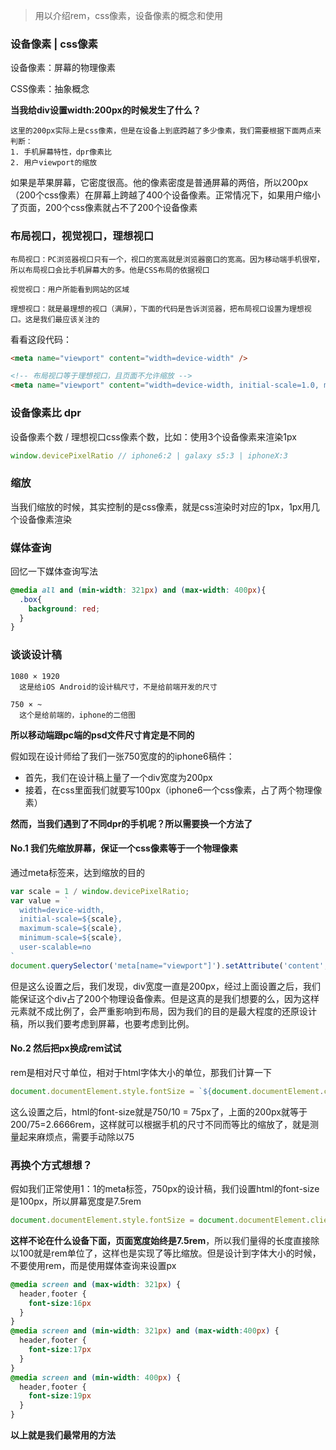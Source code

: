 

> 用以介绍rem，css像素，设备像素的概念和使用


### 设备像素 | css像素

设备像素：屏幕的物理像素

CSS像素：抽象概念

**当我给div设置width:200px的时候发生了什么？**

    这里的200px实际上是css像素，但是在设备上到底跨越了多少像素，我们需要根据下面两点来判断：
    1. 手机屏幕特性，dpr像素比
    2. 用户viewport的缩放

如果是苹果屏幕，它密度很高。他的像素密度是普通屏幕的两倍，所以200px（200个css像素）在屏幕上跨越了400个设备像素。正常情况下，如果用户缩小了页面，200个css像素就占不了200个设备像素


### 布局视口，视觉视口，理想视口

    布局视口：PC浏览器视口只有一个，视口的宽高就是浏览器窗口的宽高。因为移动端手机很窄，所以布局视口会比手机屏幕大的多。他是CSS布局的依据视口

    视觉视口：用户所能看到网站的区域

    理想视口：就是最理想的视口（满屏），下面的代码是告诉浏览器，把布局视口设置为理想视口。这是我们最应该关注的

看看这段代码：
```html
<meta name="viewport" content="width=device-width" />

<!-- 布局视口等于理想视口，且页面不允许缩放 -->
<meta name="viewport" content="width=device-width, initial-scale=1.0, maximum-scale=1.0, user-scalable=no">
```


### 设备像素比 dpr
设备像素个数 / 理想视口css像素个数，比如：使用3个设备像素来渲染1px
```js
window.devicePixelRatio // iphone6:2 | galaxy s5:3 | iphoneX:3
```


### 缩放
当我们缩放的时候，其实控制的是css像素，就是css渲染时对应的1px，1px用几个设备像素渲染


### 媒体查询
回忆一下媒体查询写法
```css
@media all and (min-width: 321px) and (max-width: 400px){
  .box{
    background: red;
  }
}
```


### 谈谈设计稿

    1080 × 1920
      这是给iOS Android的设计稿尺寸，不是给前端开发的尺寸

    750 × ~
      这个是给前端的，iphone的二倍图


**所以移动端跟pc端的psd文件尺寸肯定是不同的**

假如现在设计师给了我们一张750宽度的的iphone6稿件：
- 首先，我们在设计稿上量了一个div宽度为200px
- 接着，在css里面我们就要写100px（iphone6一个css像素，占了两个物理像素）

**然而，当我们遇到了不同dpr的手机呢？所以需要换一个方法了**



#### No.1 我们先缩放屏幕，保证一个css像素等于一个物理像素

通过meta标签来，达到缩放的目的
```js
var scale = 1 / window.devicePixelRatio;
var value = `
  width=device-width,
  initial-scale=${scale},
  maximum-scale=${scale},
  minimum-scale=${scale},
  user-scalable=no
`
document.querySelector('meta[name="viewport"]').setAttribute('content', value);
```

但是这么设置之后，我们发现，div宽度一直是200px，经过上面设置之后，我们能保证这个div占了200个物理设备像素。但是这真的是我们想要的么，因为这样元素就不成比例了，会严重影响到布局，因为我们的目的是最大程度的还原设计稿，所以我们要考虑到屏幕，也要考虑到比例。


#### No.2 然后把px换成rem试试
rem是相对尺寸单位，相对于html字体大小的单位，那我们计算一下
```js
document.documentElement.style.fontSize = `${document.documentElement.clientWidth/10}px`;
```

这么设置之后，html的font-size就是750/10 = 75px了，上面的200px就等于200/75=2.6666rem，这样就可以根据手机的尺寸不同而等比的缩放了，就是测量起来麻烦点，需要手动除以75



### 再换个方式想想？
假如我们正常使用1：1的meta标签，750px的设计稿，我们设置html的font-size是100px，所以屏幕宽度是7.5rem
```js
document.documentElement.style.fontSize = document.documentElement.clientWidth / 7.5 + 'px';
```

**这样不论在什么设备下面，页面宽度始终是7.5rem**，所以我们量得的长度直接除以100就是rem单位了，这样也是实现了等比缩放。但是设计到字体大小的时候，不要使用rem，而是使用媒体查询来设置px

```css
@media screen and (max-width: 321px) {
  header,footer {
    font-size:16px
  }
}
@media screen and (min-width: 321px) and (max-width:400px) {
  header,footer {
    font-size:17px
  }
}
@media screen and (min-width: 400px) {
  header,footer {
    font-size:19px
  }
}
```
**以上就是我们最常用的方法**
